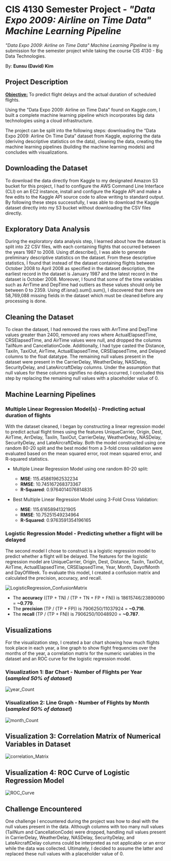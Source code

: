 # CIS 4130 Semester Project - *"Data Expo 2009: Airline on Time Data" Machine Learning Pipeline* 

*"Data Expo 2009: Airline on Time Data" Machine Learning Pipeline* is my submission for the semester project while taking the course CIS 4130 - Big Data Technologies. 

By: **Eunsu (David) Kim** 

## Project Description

**<ins>Objective:</ins>** To predict flight delays and the actual duration of scheduled flights. 

Using the "Data Expo 2009: Airline on Time Data" found on Kaggle.com, I built a complete machine learning pipeline which incorporates big data technologies using a cloud infrastructure. 

The project can be split into the following steps: downloading the “Data Expo 2009: Airline On Time Data” dataset from Kaggle, exploring the data (deriving descriptive statistics on the data), cleaning the data, creating the machine learning pipelines (building the machine learning models) and concludes with visualizations.

## Downloading the Dataset 
To download the data directly from Kaggle to my designated Amazon S3 bucket for this project, I had to configure the AWS Command Line Interface (CLI) on an EC2 instance, install and configure the Kaggle API and make a few edits to the Kaggle API source code to allow writing to standard output. By following these steps successfully, I was able to download the Kaggle dataset directly into my S3 bucket without downloading the CSV files directly.

## Exploratory Data Analysis
During the exploratory data analysis step, I learned about how the dataset is split into 22 CSV files, with each containing flights that occurred between the years 1987 to 2008. Using df.describe(), I was able to generate preliminary descriptive statistics on the dataset. From these descriptive statistics, I found that instead of the dataset containing flights between October 2008 to April 2008 as specified in the dataset description, the earliest record in the dataset is January 1987 and the latest record in the dataset is October 2008. Moreover, I found that some of the time variables such as ArrTime and DepTime had outliers as these values should only be between 0 to 2359. Using df.isna().sum().sum(), I discovered that there are 58,769,088 missing fields in the dataset which must be cleaned before any processing is done. 

## Cleaning the Dataset 
To clean the dataset, I had removed the rows with ArrTime and DepTime values greater than 2400, removed any rows where ActualElapsedTime, CRSElapsedTime, and AirTime values were null, and dropped the columns TailNum and CancellationCode. Additionally, I had type casted the Distance, TaxiIn, TaxiOut, AirTime, ActualElapsedTime, CRSElapsedTime, and Delayed columns to the float datatype. The remaining null values present in the dataset were present in the CarrierDelay, WeatherDelay, NASDelay, SecurityDelay, and LateAircraftDelay columns. Under the assumption that null values for these columns signifies no delays occurred, I concluded this step by replacing the remaining null values with a placeholder value of 0. 

## Machine Learning Pipelines
### Multiple Linear Regression Model(s) - Predicting actual duration of flights 
With the dataset cleaned, I began by constructing a linear regression model to predict actual flight times using the features UniqueCarrier, Origin, Dest, AirTime, ArrDelay, TaxiIn, TaxiOut, CarrierDelay, WeatherDelay, NASDelay, SecurityDelay, and LateAircraftDelay. Both the model constructed using one random 80-20 split and the best model from a 3-fold cross validation were evaluated based on the mean squared error, root mean squared error, and R-squared statistics. 

- Multiple Linear Regression Model using one random 80-20 split:
  - **MSE**: 115.45861962532234
  - **RMSE**: 10.745167268373367
  - **R-Squared**: 0.9764014076814835
  
 - Best Multiple Linear Regression Model using 3-Fold Cross Validation:
   - **MSE**: 115.61658941321905
   - **RMSE**: 10.75251549234964
   - **R-Squared**: 0.9763591354196165

### Logistic Regression Model - Predicting whether a flight will be delayed 
The second model I chose to construct is a logistic regression model to predict whether a flight will be delayed. The features for the logistic regression model are UniqueCarrier, Origin, Dest, Distance, TaxiIn, TaxiOut, AirTime, ActualElapsedTime, CRSElapsedTime, Year, Month, DayofMonth and DayOfWeek. To evaluate this model, I created a confusion matrix and calculated the precision, accuracy, and recall. 

![LogisticRegression_ConfusionMatrix](https://user-images.githubusercontent.com/101163555/207743234-e280e7ca-60ce-404b-8b4d-a3c9aab49314.png)

-	The **accuracy** ((TP + TN) / (TP + TN + FP + FN)) is 18615746/23890090 = **~0.779**. 
-	The **precision** (TP / (TP + FP)) is 7906250/11037924 = **~0.716**. 
-	The **recall** (TP / (TP + FN)) is 7906250/10048920 = **~0.787**.

## Visualizations

For the visualization step, I created a bar chart showing how much flights took place in each year, a line graph to show flight frequencies over the months of the year, a correlation matrix for the numeric variables in the dataset and an ROC curve for the logistic regression model.

### Visualization 1: Bar Chart - Number of Flights per Year (*sampled 50% of dataset*) 
![year_Count](https://user-images.githubusercontent.com/101163555/207735284-4c8e3e82-c833-4165-be39-6511bf3ddcea.png) 

### Visualization 2: Line Graph - Number of Flights by Month (*sampled 50% of dataset*)
![month_Count](https://user-images.githubusercontent.com/101163555/207735896-e71ad5ff-6133-444e-8833-e2ae7b84ea46.png)

## Visualization 3: Correlation Matrix of Numerical Variables in Dataset 
![correlation_Matrix](https://user-images.githubusercontent.com/101163555/207735990-115a036c-2bed-4732-9af5-368dd7a42cd6.png)

## Visualization 4: ROC Curve of Logistic Regression Model 
![ROC_Curve](https://user-images.githubusercontent.com/101163555/207736327-a5f33281-33e7-420f-955d-598f5e79d319.png)


## Challenge Encountered 
One challenge I encountered during the project was how to deal with the null values present in the data. Although columns with too many null values (TailNum and CancellationCode) were dropped, handling null values present in CarrierDelay, WeatherDelay, NASDelay, SecurityDelay, and LateAircraftDelay columns could be interpreted as not applicable or an error while the data was collected. Ultimately, I decided to assume the latter and replaced these null values with a placeholder value of 0. 
